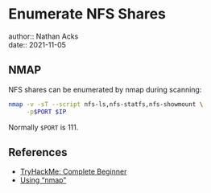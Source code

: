 # Enumerate NFS Shares

author:: Nathan Acks  
date:: 2021-11-05

## NMAP

NFS shares can be enumerated by nmap during scanning:

```bash
nmap -v -sT --script nfs-ls,nfs-statfs,nfs-showmount \
     -p$PORT $IP
```

Normally `$PORT` is 111.

## References

* [TryHackMe: Complete Beginner](tryhackme-complete-beginner.md)
* [Using “nmap”](nmap.md)

